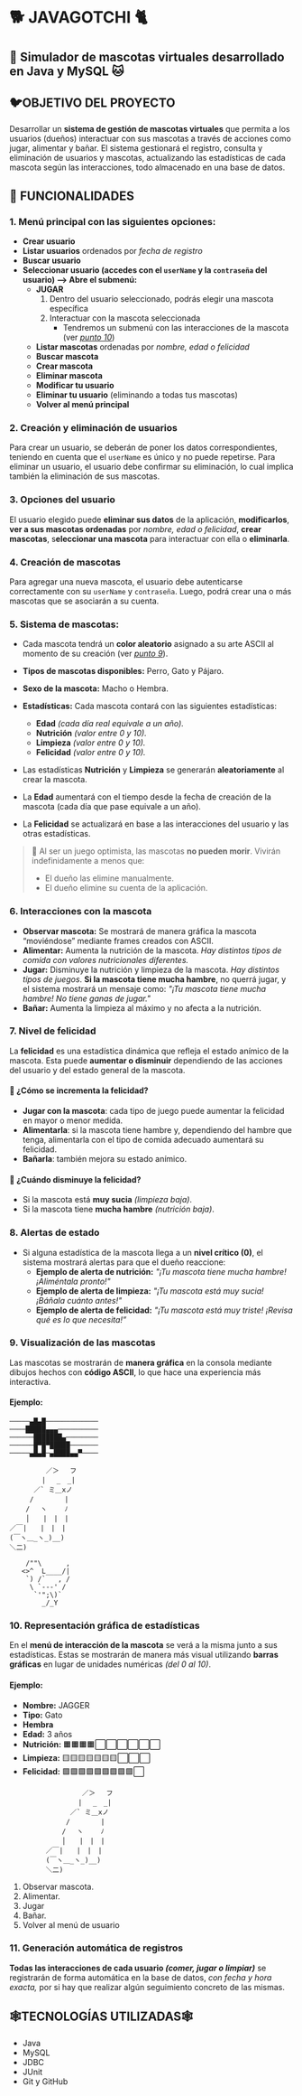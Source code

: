 # 🐕 JAVAGOTCHI 🐈
## 🐶 Simulador de mascotas virtuales desarrollado en Java y MySQL 🐱

## 🐦OBJETIVO DEL PROYECTO 
Desarrollar un **sistema de gestión de mascotas virtuales** que permita a los usuarios (dueños) 
interactuar con sus mascotas a través de acciones como jugar, alimentar y bañar. El sistema
gestionará el registro, consulta y eliminación de usuarios y mascotas, actualizando las estadísticas 
de cada mascota según las interacciones, todo almacenado en una base de datos.

## 🦴 FUNCIONALIDADES

### 1. Menú principal con las siguientes opciones:
- **Crear usuario**
- **Listar usuarios** ordenados por *fecha de registro*
- **Buscar usuario**
- **Seleccionar usuario (accedes con el `userName` y la `contraseña` del usuario) --> Abre el submenú:** 
  - **JUGAR** 
    1. Dentro del usuario seleccionado, podrás elegir una mascota específica
    2. Interactuar con la mascota seleccionada
         - Tendremos un submenú con las interacciones de la mascota (ver [*punto 10*](#10-representación-gráfica-de-estadísticas))
  - **Listar mascotas** ordenadas por *nombre, edad o felicidad*
  - **Buscar mascota**
  - **Crear mascota**
  - **Eliminar mascota**
  - **Modificar tu usuario**
  - **Eliminar tu usuario** (eliminando a todas tus mascotas)
  - **Volver al menú principal**

### 2. Creación y eliminación de usuarios  
Para crear un usuario, se deberán de poner los datos correspondientes, teniendo en cuenta que el `userName` es único y no puede repetirse.
Para eliminar un usuario, el usuario debe confirmar su eliminación, lo cual implica también la eliminación de sus mascotas.

### 3. Opciones del usuario
El usuario elegido puede **eliminar sus datos** de la aplicación, **modificarlos**, **ver a sus mascotas ordenadas** por *nombre, edad o felicidad*,
**crear mascotas**, s**eleccionar una mascota** para interactuar con ella o **eliminarla**. 

### 4. Creación de mascotas
Para agregar una nueva mascota, el usuario debe autenticarse correctamente con su `userName` y `contraseña`. 
Luego, podrá crear una o más mascotas que se asociarán a su cuenta.

### 5. Sistema de mascotas:
- Cada mascota tendrá un **color aleatorio** asignado a su arte ASCII al momento de su creación (ver [*punto 9*](#9-visualización-de-las-mascotas)).
- **Tipos de mascotas disponibles:** Perro, Gato y Pájaro.
- **Sexo de la mascota:** Macho o Hembra.
- **Estadísticas:** Cada mascota contará con las siguientes estadísticas:
  - **Edad** *(cada día real equivale a un año).*
  - **Nutrición** *(valor entre 0 y 10).*
  - **Limpieza** *(valor entre 0 y 10).*
  - **Felicidad** *(valor entre 0 y 10).*

- Las estadísticas **Nutrición** y **Limpieza** se generarán **aleatoriamente** al crear la mascota.
- La **Edad** aumentará con el tiempo desde la fecha de creación de la mascota (cada día que pase equivale a un año).
- La **Felicidad** se actualizará en base a las interacciones del usuario y las otras estadísticas.

> 🐾 Al ser un juego optimista, las mascotas **no pueden morir**. Vivirán indefinidamente a menos que:
> - El dueño las elimine manualmente.
> - El dueño elimine su cuenta de la aplicación.

### 6. Interacciones con la mascota
- **Observar mascota:** Se mostrará de manera gráfica la mascota “moviéndose” mediante frames creados con ASCII.
- **Alimentar:** Aumenta la nutrición de la mascota. *Hay distintos tipos de comida con valores nutricionales diferentes.*
- **Jugar:** Disminuye la nutrición y limpieza de la mascota. *Hay distintos tipos de juegos*. **Si la mascota tiene mucha hambre**, no querrá jugar, y el sistema mostrará un mensaje como: *"¡Tu mascota tiene mucha hambre! No tiene ganas de jugar."*
- **Bañar:** Aumenta la limpieza al máximo y no afecta a la nutrición.
  
### 7. Nivel de felicidad
La **felicidad** es una estadística dinámica que refleja el estado anímico de la mascota. Esta puede **aumentar o disminuir** dependiendo de las acciones del usuario y del estado general de la mascota.

#### 🔼 ¿Cómo se incrementa la felicidad?
- **Jugar con la mascota**: cada tipo de juego puede aumentar la felicidad en mayor o menor medida.
- **Alimentarla**: si la mascota tiene hambre y, dependiendo del hambre que tenga, alimentarla con el tipo de comida adecuado aumentará su felicidad.
- **Bañarla**: también mejora su estado anímico.

#### 🔽 ¿Cuándo disminuye la felicidad?
- Si la mascota está **muy sucia** *(limpieza baja)*.
- Si la mascota tiene **mucha hambre** *(nutrición baja)*.

### 8. Alertas de estado
- Si alguna estadística de la mascota llega a un **nivel crítico (0)**, el sistema mostrará alertas para que el dueño reaccione:
  - **Ejemplo de alerta de nutrición:** *"¡Tu mascota tiene mucha hambre! ¡Aliméntala pronto!"*
  - **Ejemplo de alerta de limpieza:** *"¡Tu mascota está muy sucia! ¡Báñala cuánto antes!"*
  - **Ejemplo de alerta de felicidad:** *"¡Tu mascota está muy triste! ¡Revisa qué es lo que necesita!”*
  
### 9. Visualización de las mascotas
Las mascotas se mostrarán de **manera gráfica** en la consola mediante dibujos hechos con **código ASCII**, lo que hace una experiencia más interactiva.
#### Ejemplo:
```
─────▄█▄█─────────────
────█████▄▄▄──────────
──────███████▄────────
──────█▀█▀█████───────
─────▄█▄█─▄████▄▄▀────

         ／＞　 フ
        | 　_　_| 
      ／` ミ＿xノ 
     /　　　　 |
    /　 ヽ　　 ﾉ         
    │　　|　|　|       
／￣|　　|　|　|         
(￣ヽ＿_ヽ_)__)  
＼二)⠀

    /""\      ,
   <>^  L____/|
    `) /`   , /
     \ `---' /
      `'";\)`
        _/_Y
```
### 10. Representación gráfica de estadísticas
En el **menú de interacción de la mascota** se verá a la misma junto a sus estadísticas. Estas se mostrarán de manera más visual utilizando **barras gráficas** en lugar de unidades numéricas *(del 0 al 10)*. 
#### Ejemplo:
- **Nombre:** JAGGER
- **Tipo:** Gato
- **Hembra**
- **Edad:** 3 años
- **Nutrición:** 🟧🟧🟧🟧⬜⬜⬜⬜⬜⬜
- **Limpieza:** 🟨🟨🟨🟨🟨🟨🟨⬜⬜⬜
- **Felicidad:** 🟩🟩🟩🟩🟩🟩🟩🟩🟩⬜
```
                  ／＞　 フ
                 | 　_　_| 
               ／` ミ＿xノ 
              /　　　　 |
             /　 ヽ　　 ﾉ         
             │　　|　|　|       
         ／￣|　　|　|　|         
         (￣ヽ＿_ヽ_)__)  
         ＼二)⠀
```
1. Observar mascota.
2. Alimentar.
3. Jugar
4. Bañar.
5. Volver al menú de usuario
   
### 11. Generación automática de registros
**Todas las interacciones de cada usuario *(comer, jugar o limpiar)*** se registrarán de forma automática en la base de datos, *con fecha y hora exacta,* por si hay que realizar algún seguimiento concreto de las mismas.

## 🕸️TECNOLOGÍAS UTILIZADAS🕸️
- Java
- MySQL
- JDBC
- JUnit
- Git y GitHub
